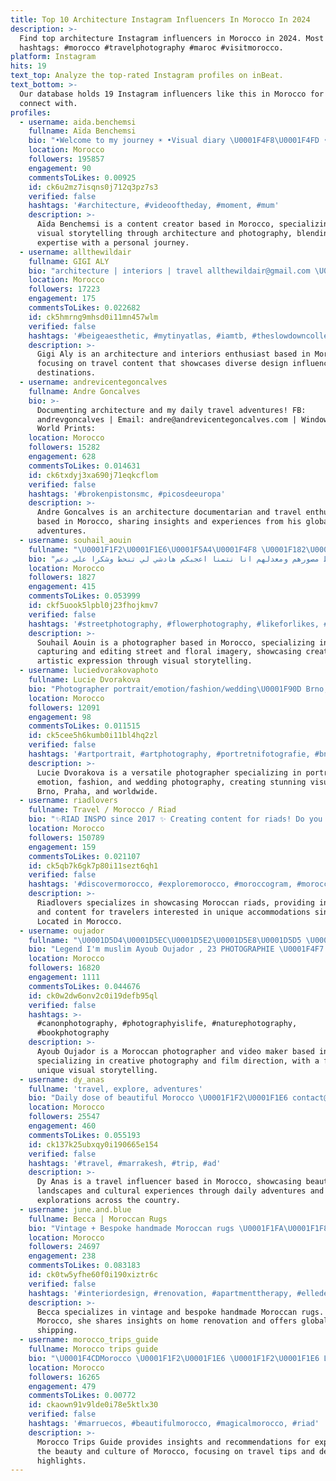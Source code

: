 ```yaml
---
title: Top 10 Architecture Instagram Influencers In Morocco In 2024
description: >-
  Find top architecture Instagram influencers in Morocco in 2024. Most popular
  hashtags: #morocco #travelphotography #maroc #visitmorocco.
platform: Instagram
hits: 19
text_top: Analyze the top-rated Instagram profiles on inBeat.
text_bottom: >-
  Our database holds 19 Instagram influencers like this in Morocco for you to
  connect with.
profiles:
  - username: aida.benchemsi
    fullname: Aïda Benchemsi
    bio: "•Welcome to my journey ☀️ •Visual diary \U0001F4F8\U0001F4FD •Master degree in Architecture & Photography •\U0001F4CDMorocco-Canada •Content creator"
    location: Morocco
    followers: 195857
    engagement: 90
    commentsToLikes: 0.00925
    id: ck6u2mz7isqns0j712q3pz7s3
    verified: false
    hashtags: '#architecture, #videooftheday, #moment, #mum'
    description: >-
      Aïda Benchemsi is a content creator based in Morocco, specializing in
      visual storytelling through architecture and photography, blending her
      expertise with a personal journey.
  - username: allthewildair
    fullname: GIGI ALY
    bio: "architecture | interiors | travel allthewildair@gmail.com \U0001F4F7 @crofthousela Los Angeles, CA \U0001F1EA\U0001F1EC"
    location: Morocco
    followers: 17223
    engagement: 175
    commentsToLikes: 0.022682
    id: ck5hmrng9mhsd0i11mn457wlm
    verified: false
    hashtags: '#beigeaesthetic, #mytinyatlas, #iamtb, #theslowdowncollective'
    description: >-
      Gigi Aly is an architecture and interiors enthusiast based in Morocco,
      focusing on travel content that showcases diverse design influences and
      destinations.
  - username: andrevicentegoncalves
    fullname: Andre Goncalves
    bio: >-
      Documenting architecture and my daily travel adventures! FB:
      andrevgoncalves | Email: andre@andrevicentegoncalves.com | Windows of the
      World Prints:
    location: Morocco
    followers: 15282
    engagement: 628
    commentsToLikes: 0.014631
    id: ck6txdyj3xa690j71eqkcflom
    verified: false
    hashtags: '#brokenpistonsmc, #picosdeeuropa'
    description: >-
      Andre Goncalves is an architecture documentarian and travel enthusiast
      based in Morocco, sharing insights and experiences from his global
      adventures.
  - username: souhail_aouin
    fullname: "\U0001F1F2\U0001F1E6\U0001F5A4\U0001F4F8 \U0001F182\U0001F17E\U0001F184\U0001F177\U0001F170\U0001F178\U0001F17B\U0001F981\U0001F170\U0001F17E\U0001F184\U0001F178\U0001F17D \U0001F4F8\U0001F5A4\U0001F1F2\U0001F1E6"
    bio: "انا تيعجبني نصور ونعدل تصاور هاد تصاور لي حاط مصورهم ومعدلهم انا نتمنا اعجبكم هادشي لي تنحط وشكرا على دعم \U0001F5A4\U0001F5A4\U0001F5A4\U0001F64F\U0001F3FB"
    location: Morocco
    followers: 1827
    engagement: 415
    commentsToLikes: 0.053999
    id: ckf5uook5lpbl0j23fhojkmv7
    verified: false
    hashtags: '#streetphotography, #flowerphotography, #likeforlikes, #musician'
    description: >-
      Souhail Aouin is a photographer based in Morocco, specializing in
      capturing and editing street and floral imagery, showcasing creativity and
      artistic expression through visual storytelling.
  - username: luciedvorakovaphoto
    fullname: Lucie Dvorakova
    bio: "Photographer portrait/emotion/fashion/wedding\U0001F90D Brno, Praha, anywhere and worldwide email: luciedvorakovaphoto@gmail.com"
    location: Morocco
    followers: 12091
    engagement: 98
    commentsToLikes: 0.011515
    id: ck5cee5h6kumb0i11bl4hq2zl
    verified: false
    hashtags: '#artportrait, #artphotography, #portretnifotografie, #bnwportrait'
    description: >-
      Lucie Dvorakova is a versatile photographer specializing in portrait,
      emotion, fashion, and wedding photography, creating stunning visuals in
      Brno, Praha, and worldwide.
  - username: riadlovers
    fullname: Travel / Morocco / Riad
    bio: "✨RIAD INSPO since 2017 ✨ Creating content for riads! Do you want to be featured? \U0001F31FDM US FOR MORE\U0001F31F \U0001F449\U0001F3FC #riadlovers"
    location: Morocco
    followers: 150789
    engagement: 159
    commentsToLikes: 0.021107
    id: ck5qb7k6gk7p80i11sezt6qh1
    verified: false
    hashtags: '#discovermorocco, #exploremorocco, #moroccogram, #moroccotrip'
    description: >-
      Riadlovers specializes in showcasing Moroccan riads, providing inspiration
      and content for travelers interested in unique accommodations since 2017.
      Located in Morocco.
  - username: oujador
    fullname: "\U0001D5D4\U0001D5EC\U0001D5E2\U0001D5E8\U0001D5D5 \U0001D5E2\U0001D5E8\U0001D5DD\U0001D5D4\U0001D5D7\U0001D5E2\U0001D5E5 \U0001F3AC"
    bio: "Legend I'm muslim Ayoub Oujador , 23 PHOTOGRAPHIE \U0001F4F7 Video maker \U0001F3AC\U0001F3A5 / DIRECTOR \U0001F4FD Be Different \U0001F919 Meilleur Clip 2018 (NTM)\U0001F947 \U0001F4CDFrom Tangier , Morocco \U0001F1F2\U0001F1E6"
    location: Morocco
    followers: 16820
    engagement: 1111
    commentsToLikes: 0.044676
    id: ck0w2dw6onv2c0i19defb95ql
    verified: false
    hashtags: >-
      #canonphotography, #photographyislife, #naturephotography,
      #bookphotography
    description: >-
      Ayoub Oujador is a Moroccan photographer and video maker based in Tangier,
      specializing in creative photography and film direction, with a focus on
      unique visual storytelling.
  - username: dy_anas
    fullname: 'travel, explore, adventures'
    bio: "Daily dose of beautiful Morocco \U0001F1F2\U0001F1E6 contact@dyanas.com ."
    location: Morocco
    followers: 25547
    engagement: 460
    commentsToLikes: 0.055193
    id: ck137k25ubxqy0i190665e154
    verified: false
    hashtags: '#travel, #marrakesh, #trip, #ad'
    description: >-
      Dy Anas is a travel influencer based in Morocco, showcasing beautiful
      landscapes and cultural experiences through daily adventures and
      explorations across the country.
  - username: june.and.blue
    fullname: Becca | Moroccan Rugs
    bio: "Vintage + Bespoke handmade Moroccan rugs \U0001F1FA\U0001F1F8 living in \U0001F1EB\U0001F1F7 via \U0001F1F2\U0001F1E6⁣+\U0001F1F3\U0001F1F1 Currently renovating \U0001F3E1\U0001F528 rugs ship free worldwide ＳＨＯＰ\U0001F447\U0001F3FB"
    location: Morocco
    followers: 24697
    engagement: 238
    commentsToLikes: 0.083183
    id: ck0tw5yfhe60f0i190xiztr6c
    verified: false
    hashtags: '#interiordesign, #renovation, #apartmenttherapy, #elledecor'
    description: >-
      Becca specializes in vintage and bespoke handmade Moroccan rugs. Based in
      Morocco, she shares insights on home renovation and offers global
      shipping.
  - username: morocco_trips_guide
    fullname: Morocco trips guide
    bio: "\U0001F4CDMorocco \U0001F1F2\U0001F1E6 \U0001F1F2\U0001F1E6 Let's Get wander-fully lost\U0001F1F2\U0001F1E6 \U0001F48EExplore #Morocco with us"
    location: Morocco
    followers: 16265
    engagement: 479
    commentsToLikes: 0.00772
    id: ckaown91v9lde0i78e5ktlx30
    verified: false
    hashtags: '#marruecos, #beautifulmorocco, #magicalmorocco, #riad'
    description: >-
      Morocco Trips Guide provides insights and recommendations for exploring
      the beauty and culture of Morocco, focusing on travel tips and destination
      highlights.
---
```


